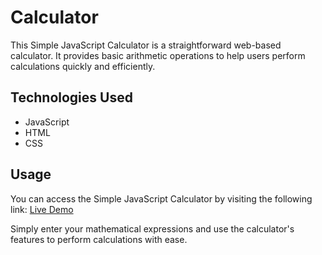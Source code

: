 # Calculator

This Simple JavaScript Calculator is a straightforward web-based calculator. It provides basic arithmetic operations to help users perform calculations quickly and efficiently.

## Technologies Used

- JavaScript
- HTML
- CSS

## Usage

You can access the Simple JavaScript Calculator by visiting the following link: [Live Demo](https://Tiesha93.github.io/Calculator)

Simply enter your mathematical expressions and use the calculator's features to perform calculations with ease.
